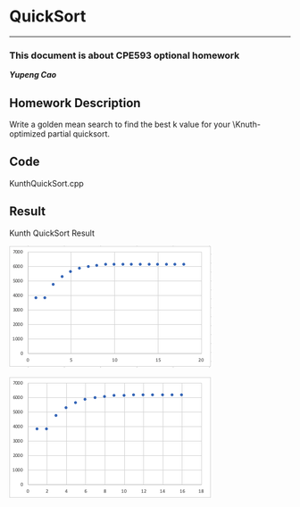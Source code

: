 # QuickSort
***
### This document is about CPE593 optional homework
***Yupeng Cao***

## Homework Description
Write a golden mean search to find the best k value for your \Knuth-optimized partial quicksort.

## Code
KunthQuickSort.cpp

## Result

Kunth QuickSort Result

![Result_1](result_1.png)


![Result_2](result_2.png)


  
